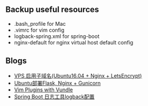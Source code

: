 
## Backup useful resources 
* .bash_profile for Mac
* .vimrc for vim config
* logback-spring.xml for spring-boot
* nginx-default for nginx virtual host default config

## Blogs
* [VPS 启用子域名(Ubuntu16.04 + Nginx + LetsEncrypt)](https://github.com/lxyu0405/resources/blob/update/VPS%20%E5%90%AF%E7%94%A8%E5%AD%90%E5%9F%9F%E5%90%8D(Ubuntu16.04%20%2B%20Nginx%20%2B%20LetsEncrypt).md)
* [Ubuntu部署Flask, Nginx + Gunicorn](https://github.com/lxyu0405/resources/blob/update/Ubuntu%E9%83%A8%E7%BD%B2Flask%2C%20Nginx%20%2B%20Gunicorn.pdf)
* [Vim Plugins with Vundle](https://github.com/lxyu0405/resources/blob/update/Vim%20Plugins%20with%20Vundle.md)
* [Spring Boot 日志工具logback配置](https://github.com/lxyu0405/resources/blob/update/SpringBoot%E6%97%A5%E5%BF%97%E5%B7%A5%E5%85%B7logback%E9%85%8D%E7%BD%AE.md)
